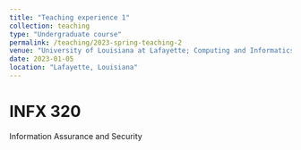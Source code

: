 ```yaml
---
title: "Teaching experience 1"
collection: teaching
type: "Undergraduate course"
permalink: /teaching/2023-spring-teaching-2
venue: "University of Louisiana at Lafayette; Computing and Informatics Department"
date: 2023-01-05
location: "Lafayette, Louisiana"
---
```


INFX 320
======
Information Assurance and Security                                                                                                                                                                                                                                                                                                                                                                                                                                                                                                                                                                                                                                                                                                                                                                                                                                                                                                                                                                                                                                                                                                                                                                                                                                                                                                                                                                                                                                                                                                                                                                                                                                                                                                                                                                                                                                                                                                                                                                  